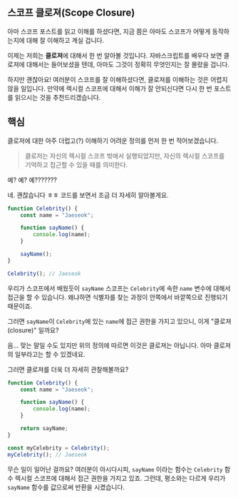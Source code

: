 ## 스코프 클로져(Scope Closure)

아마 스코프 포스트를 읽고 이해를 하셨다면, 지금 쯤은 아마도 스코프가 어떻게 동작하는지에 대해 잘 이해하고 계실 겁니다.

이제는 저희는 **클로져**에 대해서 한 번 알아볼 것입니다. 자바스크립트를 배우다 보면 클로져에 대해서는 들어보셨을 텐데, 아마도 그것이 정확히 무엇인지는 잘 몰랐을 겁니다. 

하지만 괜찮아요! 여러분이 스코프를 잘 이해하셨다면, 클로져를 이해하는 것은 어렵지 않을 일입니다. 만약에 렉시컬 스코프에 대해서 이해가 잘 안되신다면 다시 한 번 포스트를 읽으시는 것을 추천드리겠습니다.

## 핵심

클로저에 대한 아주 더럽고(?) 이해하기 어려운 정의를 먼저 한 번 적어보겠습니다.

> 클로저는 자신의 렉시컬 스코프 밖에서 실행되었지만, 자신의 렉시컬 스코프를 기억하고 접근할 수 있을 때를 의미한다.

예? 예? 예???????

네. 괜찮습니다 ㅎㅎ 코드를 보면서 조금 더 자세히 알아볼게요.

```javascript
function Celebrity() {
    const name = "Jaeseok";

    function sayName() {
        console.log(name);
    }

    sayName();
}

Celebrity(); // Jaeseok
```

우리가 스코프에서 배웠듯이 `sayName` 스코프는 `Celebrity`에 속한 `name` 변수에 대해서 접근을 할 수 있습니다. 왜냐하면 식별자를 찾는 과정이 안쪽에서 바깥쪽으로 진행되기 때문이죠.

그러면 `sayName`이 `Celebrity`에 있는 `name`에 접근 권한을 가지고 있으니, 이게 "클로져(closure)" 일까요?

음... 맞는 말일 수도 있지만 위의 정의에 따르면 이것은 클로져는 아닙니다. 아마 클로져의 일부라고는 할 수 있겠네요. 

그러면 클로져를 더욱 더 자세히 관찰해볼까요?

```javascript
function Celebrity() {
    const name = "Jaeseok";

    function sayName() {
        console.log(name);
    }

    return sayName;
}

const myCelebrity = Celebrity(); 
myCelebrity(); // Jaeseok
```

무슨 일이 일어난 걸까요? 여러분이 아시다시피, `sayName` 이라는 함수는 `Celebrity` 함수 렉시컬 스코프에 대해서 접근 권한을 가지고 있죠. 그런데, 평소와는 다르게 우리가 `sayName` 함수를 값으로써 반환을 시켰습니다.